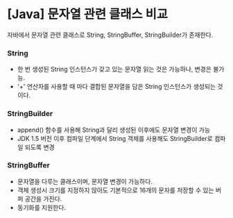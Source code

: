 # [Java] 문자열 관련 클래스 비교

자바에서 문자열 관련 클래스로 String, StringBuffer, StringBuilder가 존재한다.

### String
- 한 번 생성된 String 인스턴스가 갖고 있는 문자열 읽는 것은 가능하나, 변경은 불가능.
- '+' 연산자를 사용할 때 마다 결합된 문자열을 담은 String 인스턴스가 생성되는 것이다.

### StringBuilder
- append() 함수를 사용해 String과 달리 생성된 이후에도 문자열 변경이 가능
- JDK 1.5 버전 이후 컴파일 단계에서 String 객체를 사용해도 StringBuilder로 컴파일 되도록 변경


### StringBuffer
- 문자열을 다루는 클래스이며, 문자열 변경이 가능하다.
- 객체 생성시 크기를 지정하지 않아도 기본적으로 16개의 문자를 저장할 수 있는 버퍼 공간을 가진다.
- 동기화를 지원한다.
